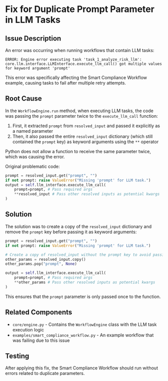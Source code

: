 # Fix for Duplicate Prompt Parameter in LLM Tasks

## Issue Description

An error was occurring when running workflows that contain LLM tasks:

```
ERROR: Engine error executing task 'task_1_analyze_risk_llm': core.llm.interface.LLMInterface.execute_llm_call() got multiple values for keyword argument 'prompt'
```

This error was specifically affecting the Smart Compliance Workflow example, causing tasks to fail after multiple retry attempts.

## Root Cause

In the `WorkflowEngine.run` method, when executing LLM tasks, the code was passing the `prompt` parameter twice to the `execute_llm_call` function:

1. First, it extracted `prompt` from `resolved_input` and passed it explicitly as a named parameter
2. Then, it also passed the entire `resolved_input` dictionary (which still contained the `prompt` key) as keyword arguments using the `**` operator

Python does not allow a function to receive the same parameter twice, which was causing the error.

Original problematic code:

```python
prompt = resolved_input.get("prompt", "")
if not prompt: raise ValueError("Missing 'prompt' for LLM task.")
output = self.llm_interface.execute_llm_call(
    prompt=prompt, # Pass required args
    **resolved_input # Pass other resolved inputs as potential kwargs
)
```

## Solution

The solution was to create a copy of the `resolved_input` dictionary and remove the `prompt` key before passing it as keyword arguments:

```python
prompt = resolved_input.get("prompt", "")
if not prompt: raise ValueError("Missing 'prompt' for LLM task.")

# Create a copy of resolved_input without the prompt key to avoid passing it twice
other_params = resolved_input.copy()
other_params.pop("prompt", None)

output = self.llm_interface.execute_llm_call(
    prompt=prompt, # Pass required args
    **other_params # Pass other resolved inputs as potential kwargs
)
```

This ensures that the `prompt` parameter is only passed once to the function.

## Related Components

- `core/engine.py` - Contains the `WorkflowEngine` class with the LLM task execution logic
- `examples/smart_compliance_workflow.py` - An example workflow that was failing due to this issue

## Testing

After applying this fix, the Smart Compliance Workflow should run without errors related to duplicate parameters. 